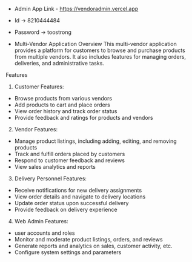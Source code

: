 - Admin App Link - https://vendoradmin.vercel.app
- Id -> 8210444484
- Password -> toostrong

- Multi-Vendor Application
Overview
This multi-vendor application provides a platform for customers to browse and purchase products from multiple vendors. It also includes features for managing orders, deliveries, and administrative tasks.

Features

1. Customer Features:
- Browse products from various vendors
- Add products to cart and place orders
- View order history and track order status
- Provide feedback and ratings for products and vendors

2. Vendor Features:
- Manage product listings, including adding, editing, and removing products
- Track and fulfill orders placed by customers
- Respond to customer feedback and reviews
- View sales analytics and reports


3. Delivery Personnel Features:
- Receive notifications for new delivery assignments
- View order details and navigate to delivery locations
- Update order status upon successful delivery
- Provide feedback on delivery experience

4. Web Admin Features:
- user accounts and roles
- Monitor and moderate product listings, orders, and reviews
- Generate reports and analytics on sales, customer activity, etc.
- Configure system settings and parameters

